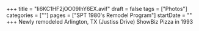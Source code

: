+++
title = "Ii6KC1HF2jOO09IhY6EX.avif"
draft = false
tags = ["Photos"]
categories = [""]
pages = ["SPT 1980's Remodel Program"]
startDate = ""
+++
Newly remodeled Arlington, TX (Justiss Drive) ShowBiz Pizza in 1993
